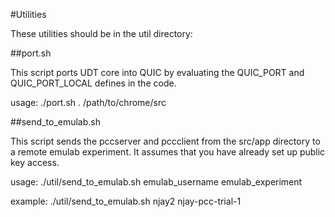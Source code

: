 #Utilities

These utilities should be in the util directory:

##port.sh

This script ports UDT core into QUIC by evaluating the QUIC_PORT and QUIC_PORT_LOCAL defines in the code. 

usage: ./port.sh . /path/to/chrome/src

##send_to_emulab.sh

This script sends the pccserver and pccclient from the src/app directory to a remote emulab experiment. It assumes that you have already set up public key access.

usage: ./util/send_to_emulab.sh emulab_username emulab_experiment

example: ./util/send_to_emulab.sh njay2 njay-pcc-trial-1
